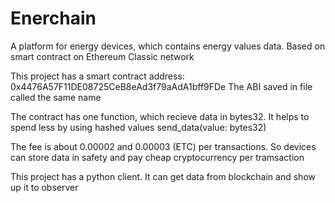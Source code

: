# Enerchain
A platform for energy devices, which contains energy values data. Based on smart contract on Ethereum Classic network

This project has a smart contract address: 0x4476A57F11DE08725CeB8eAd3f79aAdA1bff9FDe
The ABI saved in file called the same name
 
The contract has one function, which recieve data in bytes32. It helps to spend less by using hashed values
send_data(value: bytes32)

The fee is about 0.00002 and 0.00003 (ETC) per transactions. So devices can store data in safety and pay cheap cryptocurrency per tramsaction

This project has a python client. It can get data from blockchain and show up it to observer
